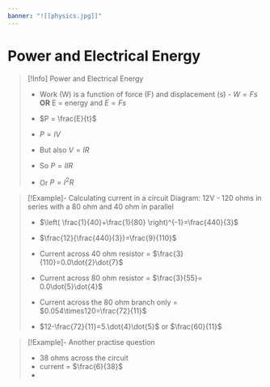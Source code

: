 ```yaml
---
banner: "![[physics.jpg]]"
---
```

# Power and Electrical Energy

> [!Info] Power and Electrical Energy 
> - Work (W) is a function of force (F) and displacement (s) - $W=Fs$ **OR** E = energy and $E=Fs$
> - $P = \frac{E}{t}$
> 
> - $P = IV$
> - But also $V=IR$
> - So $P=IIR$
> - Or $P=I^2R$

> [!Example]- Calculating current in a circuit 
> Diagram: 12V - 120 ohms in series with a 80 ohm and 40 ohm in parallel 
> - $\left( \frac{1}{40}+\frac{1}{80} \right)^{-1}=\frac{440}{3}$
> - $\frac{12}{\frac{440}{3}}=\frac{9}{110}$
> - Current across 40 ohm resistor = $\frac{3}{110}=0.0\dot{2}\dot{7}$
> - Current across 80 ohm resistor = $\frac{3}{55}= 0.0\dot{5}\dot{4}$
> 
> - Current across the 80 ohm branch only  = $0.054\times120=\frac{72}{11}$
> - $12-\frac{72}{11}=5.\dot{4}\dot{5}$ or $\frac{60}{11}$

> [!Example]- Another practise question 
> - 38 ohms across the circuit 
> - current = $\frac{6}{38}$
> - 


